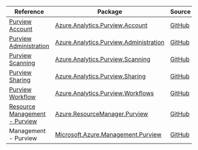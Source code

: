 | Reference | Package | Source |
|---|---|---|
|[Purview Account](analytics.purview.account-readme.md)|[Azure.Analytics.Purview.Account](https://www.nuget.org/packages/Azure.Analytics.Purview.Account)|[GitHub](https://github.com/Azure/azure-sdk-for-net/blob/main/)|
|[Purview Administration](analytics.purview.administration-readme.md)|[Azure.Analytics.Purview.Administration](https://www.nuget.org/packages/Azure.Analytics.Purview.Administration)|[GitHub](https://github.com/Azure/azure-sdk-for-net/blob/main/sdk/purview/Azure.Analytics.Purview.Administration)|
|[Purview Scanning](analytics.purview.scanning-readme.md)|[Azure.Analytics.Purview.Scanning](https://www.nuget.org/packages/Azure.Analytics.Purview.Scanning)|[GitHub](https://github.com/Azure/azure-sdk-for-net/blob/main/sdk/purview/Azure.Analytics.Purview.Scanning)|
|[Purview Sharing](analytics.purview.sharing-readme.md)|[Azure.Analytics.Purview.Sharing](https://www.nuget.org/packages/Azure.Analytics.Purview.Sharing)|[GitHub](https://github.com/Azure/azure-sdk-for-net/blob/main/sdk/purview/Azure.Analytics.Purview.Sharing)|
|[Purview Workflow](analytics.purview.workflows-readme.md)|[Azure.Analytics.Purview.Workflows](https://www.nuget.org/packages/Azure.Analytics.Purview.Workflows)|[GitHub](https://github.com/Azure/azure-sdk-for-net/blob/main/sdk/purview/Azure.Analytics.Purview.Workflows)|
|[Resource Management - Purview](resourcemanager.purview-readme.md)|[Azure.ResourceManager.Purview](https://www.nuget.org/packages/Azure.ResourceManager.Purview)|[GitHub](https://github.com/Azure/azure-sdk-for-net/blob/main/sdk/purview/Azure.ResourceManager.Purview)|
|Management - Purview|[Microsoft.Azure.Management.Purview](https://www.nuget.org/packages/Microsoft.Azure.Management.Purview)|[GitHub](https://github.com/Azure/azure-sdk-for-net/blob/main/)|
